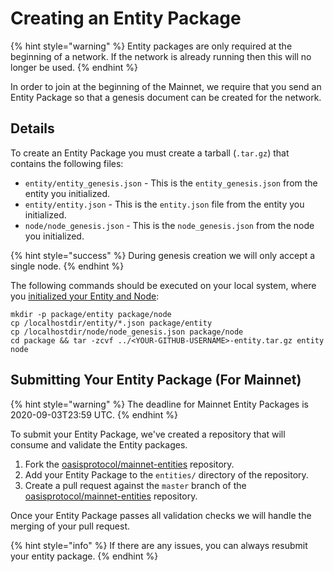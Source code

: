 # Creating an Entity Package

{% hint style="warning" %}
Entity packages are only required at the beginning of a network. If the network is already running then this will no longer be used.
{% endhint %}

In order to join at the beginning of the Mainnet, we require that you send an Entity
Package so that a genesis document can be created for the network.

## Details

To create an Entity Package you must create a tarball \(`.tar.gz`\) that contains the following files:

* `entity/entity_genesis.json` - This is the `entity_genesis.json` from the entity you initialized.
* `entity/entity.json` - This is the `entity.json` file from the entity you initialized.
* `node/node_genesis.json` - This is the `node_genesis.json` from the node you initialized.

{% hint style="success" %}
During genesis creation we will only accept a single node.
{% endhint %}

The following commands should be executed on your local system, where you [initialized your Entity and Node](running-a-node.md#initializing-an-entity):

```text
mkdir -p package/entity package/node
cp /localhostdir/entity/*.json package/entity
cp /localhostdir/node/node_genesis.json package/node
cd package && tar -zcvf ../<YOUR-GITHUB-USERNAME>-entity.tar.gz entity node
```

## Submitting Your Entity Package \(For Mainnet\)

{% hint style="warning" %}
The deadline for Mainnet Entity Packages is 2020-09-03T23:59 UTC.
{% endhint %}

To submit your Entity Package, we've created a repository that will consume and validate the Entity packages.

1. Fork the [oasisprotocol/mainnet-entities] repository.
2. Add your Entity Package to the `entities/` directory of the repository.
3. Create a pull request against the `master` branch of the
   [oasisprotocol/mainnet-entities] repository.

Once your Entity Package passes all validation checks we will handle the merging of your pull request.

{% hint style="info" %}
If there are any issues, you can always resubmit your entity package.
{% endhint %}


[oasisprotocol/mainnet-entities]: https://github.com/oasisprotocol/mainnet-entities
